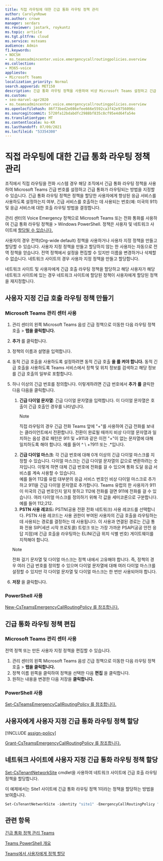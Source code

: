 ```yaml
---
title: 직접 라우팅에 대한 긴급 통화 라우팅 정책 관리
author: CarolynRowe
ms.author: crowe
manager: serdars
ms.reviewer: jastark, roykuntz
ms.topic: article
ms.tgt.pltfrm: cloud
ms.service: msteams
audience: Admin
f1.keywords:
- NOCSH
- ms.teamsadmincenter.voice.emergencycallroutingpolicies.overview
ms.collection:
- M365-voice
appliesto:
- Microsoft Teams
localization_priority: Normal
search.appverid: MET150
description: 긴급 통화 라우팅 정책을 사용하여 비상 Microsoft Teams 설정하고 긴급 통화가 라우팅되는 방법을 지정하는 방법에 대해 자세히 알아보습니다.
ms.custom:
- seo-marvel-apr2020
- ms.teamsadmincenter.voice.emergencycallroutingpolicies.overview
ms.openlocfilehash: 86f73bed2e086efee666e5592ca3f42e9756096c
ms.sourcegitcommit: 5720fa12bdabdfc2988bf835c8cf95e4d64fa54e
ms.translationtype: MT
ms.contentlocale: ko-KR
ms.lasthandoff: 07/09/2021
ms.locfileid: "53354308"
---
```

# <a name="manage-emergency-call-routing-policies-for-direct-routing"></a>직접 라우팅에 대한 긴급 통화 라우팅 정책 관리

조직에서 직접 라우팅을 전화 시스템 경우 해당 조직에서 긴급 통화 라우팅 정책을 사용하여 Microsoft Teams 긴급 번호를 설정하고 긴급 통화가 라우팅되는 방법을 지정할 수 있습니다. [](direct-routing-landing-page.md) 긴급 통화 라우팅 정책은 정책을 할당한 사용자에게 향상된 응급 서비스를 사용하도록 설정하는지 여부, 긴급 서비스를 호출하는 데 사용되는 번호(예: 미국의 911) 및 응급 서비스에 대한 호출 라우팅 방법을 결정합니다.

관리 센터의 Voice Emergency 정책으로 Microsoft Teams 또는 전화 통화를 사용하여 긴급 통화 라우팅 정책을  >   Windows PowerShell. 정책은 사용자 및 네트워크 사이트에 [할당될 수 있습니다.](cloud-voice-network-settings.md)

사용자의 경우 전역(Org-wide default) 정책을 사용하거나 사용자 지정 정책을 만들고 할당할 수 있습니다. 사용자 지정 정책을 만들고 할당하지 않는 한 사용자는 자동으로 전역 정책을 얻습니다. 전역 정책에서 설정을 편집할 수 있지만 이름을 변경하거나 삭제할 수 없습니다. 네트워크 사이트의 경우 사용자 지정 정책을 만들고 할당합니다.

네트워크 사이트 및 사용자에게 긴급 호출 라우팅 정책을 할당하고 해당 사용자가 해당 네트워크 사이트에 있는 경우 네트워크 사이트에 할당된 정책이 사용자에게 할당된 정책을 재지정합니다.

## <a name="create-a-custom-emergency-call-routing-policy"></a>사용자 지정 긴급 호출 라우팅 정책 만들기

### <a name="using-the-microsoft-teams-admin-center"></a>Microsoft Teams 관리 센터 사용

1. 관리 센터의 왼쪽 Microsoft Teams 음성 긴급 정책으로 이동한 다음 라우팅 정책 호출  >   **탭을 클릭합니다.**
2. **추가** 를 클릭합니다.
3. 정책의 이름과 설명을 입력합니다.
4. 동적 긴급 호출을 사용하도록 설정하려면 동적 긴급 호출 **을 를 켜야 합니다.** 동적 긴급 호출을 사용하도록 Teams 서비스에서 정책 및 위치 정보를 검색하고 해당 정보를 긴급 호출의 일부로 포함합니다.
5. 하나 이상의 긴급 번호를 정의합니다. 이렇게하려면 긴급 번호에서 **추가** **를** 클릭한 다음 다음을 클릭합니다.
    1. **긴급 다이얼 문자열**: 긴급 다이얼 문자열을 입력합니다. 이 다이얼 문자열은 호출이 긴급 호출인 경우를 나타냅니다.
        > [!NOTE]
        > 직접 라우팅의 경우 긴급 전화 Teams 앞에 "+"를 사용하여 긴급 전화를 보내는 클라이언트에서 전환합니다. 전환이 완료될 때까지 비상 다이얼 문자열과 일치하는 음성 경로 패턴은 911 및 +911과 같은 이전 "+"이 없는 문자열에 대해 일치하도록 해야 합니다. 예를 들어 ^ \\ +?911 또는 .*입니다.
    2. **긴급 다이얼 마스크**: 각 긴급 번호에 대해 0개 이상의 긴급 다이얼 마스크를 지정할 수 있습니다. 다이얼 마스크는 긴급 다이얼 문자열의 값으로 변환하려는 숫자입니다. 이렇게 하면 대체 긴급 번호에 전화를 걸 수 있으며 통화 도달 응급 서비스를 계속 사용할 수 있습니다. <br>예를 들어 112를 유럽 대부분의 응급 서비스 번호인 비상 다이얼 마스크로 추가하고 911을 긴급 다이얼 문자열로 추가합니다. Teams 유럽의 한 사용자가 911이 미국의 긴급 번호인지 알지 못하고 112에 전화를 걸면 911에 전화를 걸 수 있습니다. 여러 다이얼 마스크를 정의하기 위해 각 값을 세미코론으로 구분합니다. 예를 들어 112;212.
    3. **PSTN 사용 레코드:** PSTN(공용 전환 전화 네트워크) 사용 레코드를 선택합니다. PSTN 사용 레코드는 사용 권한이 부여된 사용자의 긴급 호출을 라우팅하는 데 사용되는 경로를 결정하는 데 사용됩니다. 이 사용과 연결된 경로는 긴급 통화 전용 SIP(세션 시작 프로토콜) 트렁크 또는 가장 가까운 PSAP(공공 안전 응답 지점)에 긴급 호출을 라우팅하는 ELIN(긴급 위치 식별 번호) 게이트웨이를 지적해야 합니다.

    > [!NOTE]
    > 전화 걸기 문자열 및 다이얼 마스크는 정책 내에서 고유해야 합니다. 즉, 정책의 경우 여러 긴급 번호를 정의할 수 있으며 다이얼 문자열에 대해 여러 다이얼 마스크를 설정할 수 있지만 각 다이얼 문자열 및 다이얼 마스크는 한 번만 사용되어야 합니다.

6. **저장** 을 클릭합니다.

### <a name="using-powershell"></a>PowerShell 사용

[New-CsTeamsEmergencyCallRoutingPolicy 를 참조합니다.](/powershell/module/skype/new-csteamsemergencycallroutingpolicy)

## <a name="edit-an-emergency-call-routing-policy"></a>긴급 통화 라우팅 정책 편집

### <a name="using-the-microsoft-teams-admin-center"></a>Microsoft Teams 관리 센터 사용

전역 정책 또는 만든 사용자 지정 정책을 편집할 수 있습니다.

1. 관리 센터의 왼쪽 Microsoft Teams 음성 긴급 정책으로 이동한 다음 라우팅 정책 호출  >   **탭을 클릭합니다.**
2. 정책 이름 왼쪽을 클릭하여 정책을 선택한 다음 **편집** 을 클릭합니다.
3. 원하는 내용을 변경한 다음 저장을 **클릭합니다.**

### <a name="using-powershell"></a>PowerShell 사용

[Set-CsTeamsEmergencyCallRoutingPolicy 를 참조합니다.](/powershell/module/skype/set-csteamsemergencycallroutingpolicy)

## <a name="assign-a-custom-emergency-call-routing-policy-to-users"></a>사용자에게 사용자 지정 긴급 통화 라우팅 정책 할당

[!INCLUDE [assign-policy](includes/assign-policy.md)]

[Grant-CsTeamsEmergencyCallRoutingPolicy 를 참조합니다.](/powershell/module/skype/grant-csteamsemergencycallroutingpolicy)

## <a name="assign-a-custom-emergency-call-routing-policy-to-a-network-site"></a>네트워크 사이트에 사용자 지정 긴급 통화 라우팅 정책 할당

[Set-CsTenantNetworkSite](/powershell/module/skype/set-cstenantnetworksite) cmdlet을 사용하여 네트워크 사이트에 긴급 호출 라우팅 정책을 할당합니다.

이 예제에서는 Site1 사이트에 긴급 통화 라우팅 정책 1이라는 정책을 할당하는 방법을 보여줍니다.

```PowerShell
Set-CsTenantNetworkSite -identity "site1" -EmergencyCallRoutingPolicy "Emergency Call Routing Policy 1"
```

## <a name="related-topics"></a>관련 항목

[긴급 통화 정책 관리 Teams](manage-emergency-calling-policies.md)

[Teams PowerShell 개요](teams-powershell-overview.md)

[Teams에서 사용자에게 정책 할당](assign-policies.md)